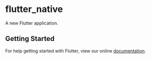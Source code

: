 # flutter_native

A new Flutter application.

## Getting Started

For help getting started with Flutter, view our online
[documentation](https://flutter.io/).
